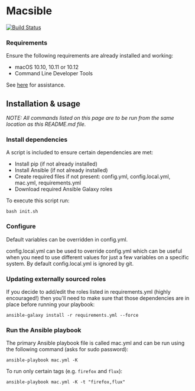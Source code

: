 # Macsible

[![Build Status](https://travis-ci.org/macsible/macsible.svg?branch=master)](https://travis-ci.org/macsible/macsible)


### Requirements

Ensure the following requirements are already installed and working:

- macOS 10.10, 10.11 or 10.12
- Command Line Developer Tools

See [here](docs/install_requirements.md) for assistance.


## Installation & usage

*NOTE: All commands listed on this page are to be run from the same location as this README.md file.*


### Install dependencies

A script is included to ensure certain dependencies are met:

- Install pip (if not already installed)
- Install Ansible (if not already installed)
- Create required files if not present: config.yml, config.local.yml, mac.yml, requirements.yml
- Download required Ansible Galaxy roles

To execute this script run:

```
bash init.sh
```


### Configure

Default variables can be overridden in config.yml.

config.local.yml can be used to override config.yml which can be useful when you need to use different values for just a few variables on a specific system. By default config.local.yml is ignored by git.


### Updating externally sourced roles

If you decide to add/edit the roles listed in requirements.yml (highly encouraged!) then you'll need to make sure that those dependencies are in place before running your playbook:

```
ansible-galaxy install -r requirements.yml --force
```


### Run the Ansible playbook

The primary Ansible playbook file is called mac.yml and can be run using the following command (asks for sudo password):

```
ansible-playbook mac.yml -K
```

To run only certain tags (e.g. `firefox` and `flux`):

```
ansible-playbook mac.yml -K -t "firefox,flux"
```
